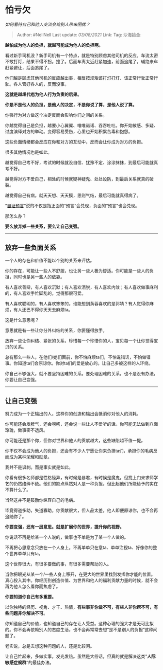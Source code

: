 # 怕亏欠
*如何看待自己和他人交流会给别人带来困扰？*

> Author: #NellNell
> Last update: *03/08/2021*
> Link:
> Tag:
> 沙海拾金:

**越怕成为他人的负担，就越可能成为他人的负担啊。**

看过新手司机没？新手司机有一个特点，就是特别顾虑其他司机的反应。车流太密不敢打灯，结果不得不拐，撞了。后面车离太近赶紧加速，前面追尾了。辅路来车赶紧避让，后面追尾了。

他们越是顾虑其他司机的反应越出事，相反按规矩该打灯打灯、该正常行驶正常行驶。各人管好各人的，反而没事。

**这就是越俎代庖为他人行为负责的后果。**

**你是不是他人的负担，是他人的决定，不是你说了算，是他人说了算。**

你强行为对方做这个决定反而会影响你们之间的关系。

你越觉得自己是负担，越要小心翼翼、唯唯诺诺、吞吞吐吐。你开始敏感、多疑、过度演绎对方的举动。变得容易受伤，心里也开始积累苦毒和抱怨。

这些负面情绪都会反应在你和对方的互动中，反而会让你成为对方的负担。

很多其他情况也是如此。

越觉得自己考不好，考试的时候就没自信、犹豫不定、涂涂抹抹，到最后可能就真考不好。

越觉得对方不爱自己，相处的时候就疑神疑鬼、处处设防，到最后关系就真的破裂。

越觉得自己有病，就天天想、天天摸，思则气结，最后可能就真得病了。

“[自证预言](https://www.zhihu.com/question/469081139/answer/1981183914)”说的不仅是指正面的“预言”会兑现，负面的“预言”也会兑现。

那怎么办？

**要么放弃掉一些关系，要么让自己变强。**

---

## 放弃一些负面关系

一个人的存在和价值不能以个别的关系来评估。

你的存在，可能让一些人不舒服，也让另一些人极为舒适。你可能是一些人的负担，同时也是另一些人的依靠。

有人喜欢善辩，有人喜欢沉默；有人喜欢洒脱，有人喜欢内敛；有人喜欢做事麻利的，有人喜欢手忙脚乱的，觉得那很可爱。

有人喜欢聪明的，有人喜欢笨笨的，谁能想到黄蓉喜欢的是郭靖？有人觉得你麻烦，有人还巴不得你天天去麻烦ta。

这是什么意思呢？

意思就是有一些让你分外纠结的关系，你要懂得放手。

放弃一些让你纠结、紧张的关系，珍惜每一个珍惜你的人，宝贝每一个让你觉得宝贝的关系。

总有那么一些人，在他们/她们面前，你不怕麻烦ta们，不怕说错话，不怕做错事。你知道ta们会原谅你。你对ta们的爱是放心的。让自己多被这样的人环绕。

你自己不够强大，就不要坚持困难的关系。要处理困难的关系，也不是没有办法，你要让自己变强。

---

## **让自己变强**

努力成为一个正输出的人。这样你的创造和输出会抵消你对他人的消耗。

你可能还会发脾气，还会唠叨，还会说一些让人不爱听的话。你可能无法做到八面玲珑，做事密不透风。

你可能还是那个你，但你对世界和他人的贡献越大，这些缺陷越不值一提。

你不仅不会成为他人的负担，还会有不少人宁愿让你来负担ta们，承担你的毛病反而成为某种荣耀和勋章。

我并不是讽刺。而是事实就是如此。

你看有很多名师都是性格怪异，有时候是暴君，有时候是魔鬼，但找上门来求师学艺的仍然络绎不绝。他们的缺点纵然对人是一种负担，但比起他们所能给予的实在不算什么了。

当然这并不是鼓励你纵容自己的毛病。

毕竟得道多助，失道寡助。你贡献很大，但人品太差，他人即便原谅你，也不会再追随你了。

**你要变强，还有一层意思。就是扩展你的世界，提升你的视野。**

你说话不再是给某一个人说的，做事也不单是为了某一个人做的。

不再把心思意念只放在一个人身上。不再单单只在意ta、单单注视ta、好像你的整个世界单单只有ta。

这个世界很大，有很多要做的事，有很多需要帮助的人。

当你把眼光从某一个/一些人身上移开，在更大的世界里找到发挥你才能的位置。真心投入其中。你经历到创造价值、为世界和他人的福利贡献力量的时候，就不会再为他人怎么看你而焦虑了。

**你要知道你自己有多重要。**

以你独特的经历、视角、才干、热情，**有些事非你做不可，有些人非你帮不可，有些问题非你解决不可**。

你知道自己的价值，也知道自己的存在让人受益。这种心理的强大才是无可比拟的。你不会再依赖别人的态度生活，也不会再常常去想“是不是别人的负担”这种问题了。

老实说，总是去想这种问题的人，还是比较闲。

让自己忙起来，多做实事，发光发热。虽然是大俗话，但真的就是解决这类“**人际敏感症候群**”的最佳办法。

